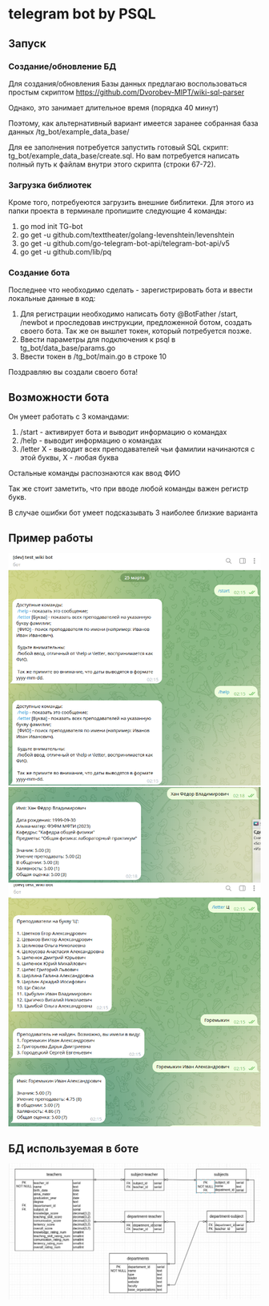 # telegram bot by PSQL

## Запуск

### Создание/обновление БД
Для создания/обновления Базы данных предлагаю воспользоваться простым скриптом https://github.com/Dvorobev-MIPT/wiki-sql-parser

Однако, это занимает длительное время (порядка 40 минут)

Поэтому, как альтернативный вариант имеется заранее собранная база данных /tg_bot/example_data_base/

Для ее заполнения потребуется запустить готовый SQL скрипт: tg_bot/example_data_base/create.sql. Но вам потребуется написать полный путь к файлам внутри этого скрипта (строки 67-72).

### Загрузка библиотек
Кроме того, потребуеются загрузить внешние библитеки. Для этого из папки проекта в терминале пропишите следующие 4 команды:

1. go mod init TG-bot
2. go get -u github.com/texttheater/golang-levenshtein/levenshtein
3. go get -u github.com/go-telegram-bot-api/telegram-bot-api/v5
4. go get -u github.com/lib/pq

### Создание бота
Последнее что необходимо сделать - зарегистрировать бота и ввести локальные данные в код:

1. Для регистрации необходимо написать боту @BotFather /start, /newbot и проследовав инструкции, предложенной ботом, создать своего бота. Так же он вышлет токен, который потребуется позже.
2. Ввести параметры для подключения к psql в tg_bot/data_base/params.go
3. Ввести токен в /tg_bot/main.go в строке 10

Поздравляю вы создали своего бота!

## Возможности бота

Он умеет работать с 3 командами:

1. /start - активирует бота и выводит информацию о командах
2. /help - выводит информацию о командах
3. /letter X - выводит всех преподавателей чьи фамилии начинаются с этой буквы, X - любая буква

Остальные команды распознаются как ввод ФИО

Так же стоит заметить, что при вводе любой команды важен регистр букв.

В случае ошибки бот умеет подсказывать 3 наиболее близкие варианта

## Пример работы

![alt text](https://github.com/Dvorobev-MIPT/tg_bot/blob/main/images/start_help.png)
![alt text](https://github.com/Dvorobev-MIPT/tg_bot/blob/main/images/fio.png)
![alt text](https://github.com/Dvorobev-MIPT/tg_bot/blob/main/images/letter_fio.png)


## БД используемая в боте
![alt text](https://github.com/Dvorobev-MIPT/tg_bot/blob/main/images/Example.jpg)
